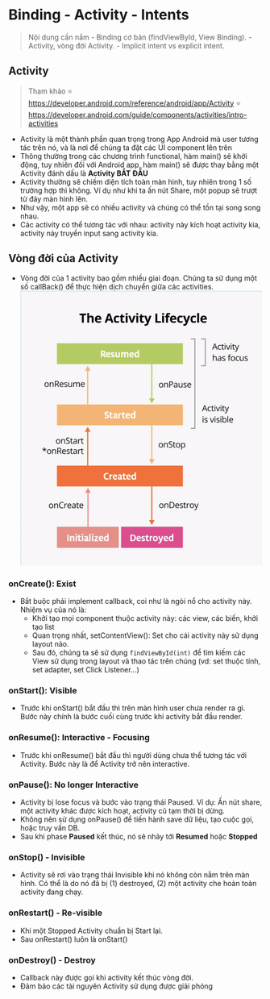 # Binding - Activity - Intents
> Nội dung cần nắm
    - Binding cơ bản (findViewById, View Binding).
    - Activity, vòng đời Activity.
    - Implicit intent vs explicit intent.

## Activity
> Tham khảo
    ⭐ https://developer.android.com/reference/android/app/Activity
    ⭐ https://developer.android.com/guide/components/activities/intro-activities
- Activity là một thành phần quan trọng trong App Android mà user tương tác trên nó, và là nơi để chúng ta đặt các UI component lên trên
- Thông thường trong các chương trình functional, hàm main() sẽ khởi động, tuy nhiên đối với Android app, hàm main() sẽ được thay bằng một Activity đánh dấu là __Activity BẮT ĐẦU__
- Activity thường sẽ chiếm diện tích toàn màn hình, tuy nhiên trong 1 số trường hợp thì không. Ví dụ như khi ta ấn nút Share, một popup sẽ trượt từ đáy màn hình lên.
- Như vậy, một app sẽ có nhiều activity và chúng có thể tồn tại song song nhau. 
- Các activity có thể tương tác với nhau: activity này kích hoạt activity kia, activity này truyền input sang activity kia.

## Vòng đời của Activity
- Vòng đời của 1 activity bao gồm nhiều giai đoạn. Chúng ta sử dụng một số callBack() để thực hiện dịch chuyển giữa các activities. 
![](/doc-kotlin/res/f6b25a71cec4e401.png)
### onCreate(): Exist
- Bắt buộc phải implement callback, coi như là ngòi nổ cho activity này. Nhiệm vụ của nó là:
    + Khởi tạo mọi component thuộc activity này: các view, các biến, khởi tạo list
    + Quan trọng nhất, setContentView(): Set cho cái activity này sử dụng layout nào.
    + Sau đó, chúng ta sẽ sử dụng `findViewById(int)` để tìm kiếm các View sử dụng trong layout và thao tác trên chúng (vd: set thuộc tính, set adapter, set Click Listener...)
### onStart(): Visible
- Trước khi onStart() bắt đầu thì trên màn hình user chưa render ra gì. Bước này chính là bước cuối cùng trước khi activity bắt đầu render. 
### onResume(): Interactive - Focusing
- Trước khi onResume() bắt đầu thì người dùng chưa thể tương tác với Activity. Bước này là để Activity trở nên interactive.
### onPause(): No longer Interactive
- Activity bị lose focus và bước vào trạng thái Paused. Ví dụ: Ấn nút share, một activity khác được kích hoạt, activity cũ tạm thời bị dừng.
- Không nên sử dụng onPause() để tiến hành save dữ liệu, tạo cuộc gọi, hoặc truy vấn DB. 
- Sau khi phase __Paused__ kết thúc, nó sẽ nhảy tới __Resumed__ hoặc __Stopped__

### onStop() - Invisible
- Activity sẽ rơi vào trạng thái Invisible khi nó không còn nằm trên màn hình. Có thể là do nó đã bị (1) destroyed, (2) một activity che hoàn toàn activity đang chạy. 

### onRestart() - Re-visible
- Khi một Stopped Activity chuẩn bị Start lại. 
- Sau onRestart() luôn là onStart()
### onDestroy() - Destroy
- Callback này được gọi khi activity kết thúc vòng đời.
- Đảm bảo các tài nguyên Activity sử dụng được giải phóng